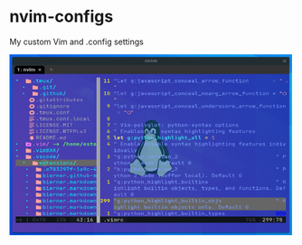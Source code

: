 # nvim-configs

My custom Vim and .config settings

<img alt="Neovim" src="./screenshots/neovim.png?raw=true" width="500" height="320" />

